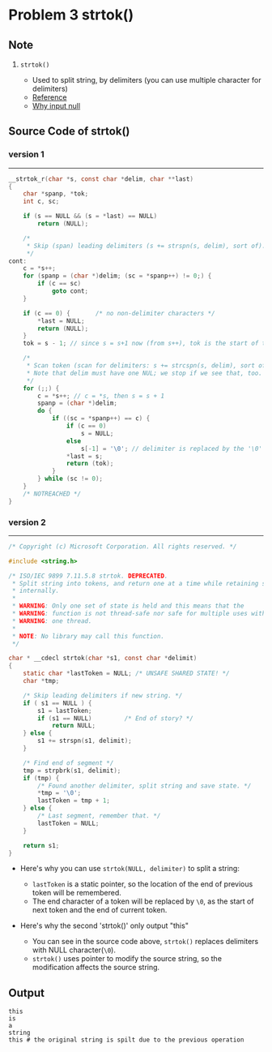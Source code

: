 Problem 3 strtok()
===

## Note
1. `strtok()`

    -   Used to split string, by delimiters (you can use multiple character for delimiters)
    -   [Reference](https://www.cplusplus.com/reference/cstring/strtok/)
    -   [Why input null](https://blog.wu-boy.com/2010/04/cc-%E5%88%87%E5%89%B2%E5%AD%97%E4%B8%B2%E5%87%BD%E6%95%B8%EF%BC%9Astrtok-network-mac-address-%E5%88%86%E5%89%B2/)

## Source Code of strtok()

### version 1
---
```c
__strtok_r(char *s, const char *delim, char **last)
{
    char *spanp, *tok;
    int c, sc;

    if (s == NULL && (s = *last) == NULL)
        return (NULL);

    /*
     * Skip (span) leading delimiters (s += strspn(s, delim), sort of).
     */
cont:
    c = *s++;
    for (spanp = (char *)delim; (sc = *spanp++) != 0;) {
        if (c == sc)
            goto cont;
    }

    if (c == 0) {       /* no non-delimiter characters */
        *last = NULL;
        return (NULL);
    }
    tok = s - 1; // since s = s+1 now (from s++), tok is the start of the token

    /*
     * Scan token (scan for delimiters: s += strcspn(s, delim), sort of).
     * Note that delim must have one NUL; we stop if we see that, too.
     */
    for (;;) {
        c = *s++; // c = *s, then s = s + 1
        spanp = (char *)delim;
        do {
            if ((sc = *spanp++) == c) {
                if (c == 0)
                    s = NULL;
                else
                    s[-1] = '\0'; // delimiter is replaced by the '\0'
                *last = s;
                return (tok);
            }
        } while (sc != 0);
    }
    /* NOTREACHED */
}
```
### version 2
---
```c
/* Copyright (c) Microsoft Corporation. All rights reserved. */

#include <string.h>

/* ISO/IEC 9899 7.11.5.8 strtok. DEPRECATED.
 * Split string into tokens, and return one at a time while retaining state
 * internally.
 *
 * WARNING: Only one set of state is held and this means that the
 * WARNING: function is not thread-safe nor safe for multiple uses within
 * WARNING: one thread.
 *
 * NOTE: No library may call this function.
 */

char * __cdecl strtok(char *s1, const char *delimit)
{
    static char *lastToken = NULL; /* UNSAFE SHARED STATE! */
    char *tmp;

    /* Skip leading delimiters if new string. */
    if ( s1 == NULL ) {
        s1 = lastToken;
        if (s1 == NULL)         /* End of story? */
            return NULL;
    } else {
        s1 += strspn(s1, delimit);
    }

    /* Find end of segment */
    tmp = strpbrk(s1, delimit);
    if (tmp) {
        /* Found another delimiter, split string and save state. */
        *tmp = '\0';
        lastToken = tmp + 1;
    } else {
        /* Last segment, remember that. */
        lastToken = NULL;
    }

    return s1;
}
```

- Here's why you can use `strtok(NULL, delimiter)` to split a string:
    - `lastToken` is a static pointer, so the location of the end of previous token will be remembered.
    - The end character of a token will be replaced by `\0`, as the start of next token and the end of current token.

- Here's why the second 'strtok()' only output "this"
    - You can see in the source code above, `strtok()` replaces delimiters with NULL character(`\0`).
    - `strtok()` uses pointer to modify the source string, so the modification affects the source string.
    
## Output

```shell
this
is
a
string
this # the original string is spilt due to the previous operation
```


